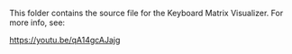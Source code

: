 This folder contains the source file for the Keyboard Matrix Visualizer.  For more info, see:

https://youtu.be/qA14gcAJajg
